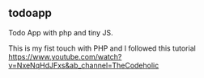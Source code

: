 ## todoapp
Todo App with php and tiny JS.

 This is my fist touch with PHP and I followed this tutorial https://www.youtube.com/watch?v=NxeNqHdJFxs&ab_channel=TheCodeholic 

